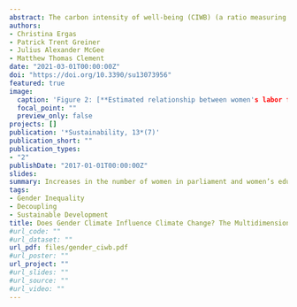 ```yaml
---
abstract: The carbon intensity of well-being (CIWB) (a ratio measuring the amount of CO2 emitted per unit of life expectancy at birth) is an increasingly popular way to measure the ecological efficiency of nations. Although research demonstrates that economic development typically reduces this efficiency, little research has explored the extent to which social equality improves it. This study uses panel data for 70 nations between 1995 and 2013 to assess how various aspects of gender equality affect the ecological efficiency of nations. We estimate a series of Prais-Winsten regression models with panel-corrected standard errors (PCSE) to assess how increases in the percentage of women in parliament, expected years of education for women, and the percentage of women in the labor force independently affect CIWB. Our findings indicate that across all nations, increases in the percentage of women in parliament and expected years of schooling reduce CIWB; however, increases in the percentage of women in the labor force increase CIWB. Our results further show that the relationship between different dimensions of gender equality and CIWB differs between more developed and less developed nations. Finally, we find that increases in the number of women in parliament and women’s education attenuate the relationship between women’s labor force participation and CIWB. We discuss the variation in our results by reviewing relevant eco-gender literatures and feminist economics.
authors:
- Christina Ergas
- Patrick Trent Greiner
- Julius Alexander McGee
- Matthew Thomas Clement
date: "2021-03-01T00:00:00Z"
doi: "https://doi.org/10.3390/su13073956"
featured: true
image:
  caption: 'Figure 2: [**Estimated relationship between women's labor force participation and CIWB, conditioned on women's education.**](https://www.mdpi.com/2071-1050/13/7/3956)'
  focal_point: ""
  preview_only: false
projects: []
publication: '*Sustainability, 13*(7)'
publication_short: ""
publication_types:
- "2"
publishDate: "2017-01-01T00:00:00Z"
slides:
summary: Increases in the number of women in parliament and women’s education the carbon intensity of well-being drawn from women’s labor force participation. We discuss the variations in our results by reviewing relevant eco-gender literatures, and feminist economics.
tags:
- Gender Inequality
- Decoupling
- Sustainable Development
title: Does Gender Climate Influence Climate Change? The Multidimensionality of Gender Equality and Its Countervailing Effects on the Carbon Intensity of Well-Being
#url_code: ""
#url_dataset: ""
url_pdf: files/gender_ciwb.pdf
#url_poster: ""
url_project: ""
#url_slides: ""
#url_source: ""
#url_video: ""
---
```


